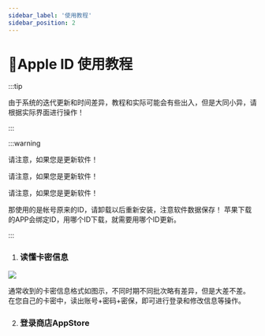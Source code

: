 ```yaml
---
sidebar_label: '使用教程'
sidebar_position: 2
---
```


# 🍎Apple ID 使用教程

:::tip  
  
由于系统的迭代更新和时间差异，教程和实际可能会有些出入，但是大同小异，请根据实际界面进行操作！
  
:::

:::warning  
  
请注意，如果您是更新软件！

请注意，如果您是更新软件！

请注意，如果您是更新软件！

那使用的是帐号原来的ID，请卸载以后重新安装，注意软件数据保存！
苹果下载的APP会绑定ID，用哪个ID下载，就需要用哪个ID更新。
  
:::

 1. ### 读懂卡密信息
 
![](https://file.duoduo.hk.cn/imgs/docs/%E8%AF%BB%E6%87%82%E5%8D%A1%E5%AF%86.webp)

通常收到的卡密信息格式如图示，不同时期不同批次略有差异，但是大差不差。
在您自己的卡密中，读出账号+密码+密保，即可进行登录和修改信息等操作。

 2. ### 登录商店AppStore
 

<!--stackedit_data:
eyJoaXN0b3J5IjpbMTE5NDkyNTczMSwtMjExMzY4Mzc2MCwtMT
E3NzkzNzYzMiwxMjExODkxMjExXX0=
-->